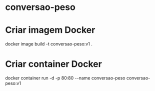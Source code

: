 # conversao-peso

# Criar imagem Docker
docker image build -t conversao-peso:v1 .

# Criar container Docker
docker container run -d -p 80:80  --name conversao-peso conversao-peso:v1
